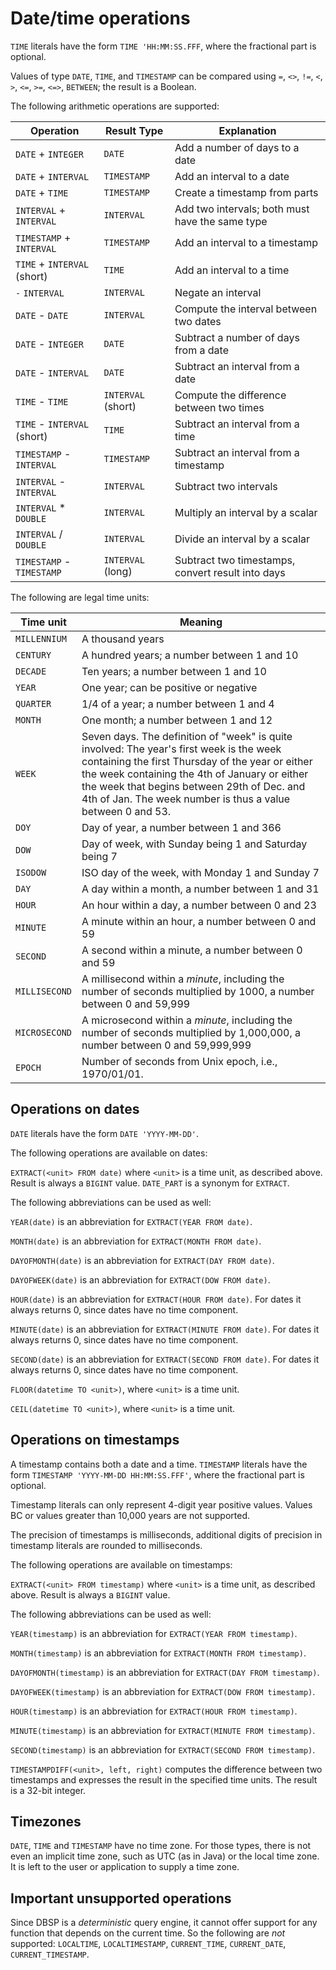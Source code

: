 # Date/time operations

`TIME` literals have the form `TIME 'HH:MM:SS.FFF`, where the
fractional part is optional.

Values of type `DATE`, `TIME`, and `TIMESTAMP` can be compared
using `=`, `<>`, `!=`, `<`, `>`, `<=`, `>=`, `<=>`,
`BETWEEN`; the result is a Boolean.

The following arithmetic operations are supported:

| Operation                       | Result Type | Explanation                                               |
|---------------------------------|--------------------|----------------------------------------------------|
| `DATE` + `INTEGER`              | `DATE`             | Add a number of days to a date                     |
| `DATE` + `INTERVAL`             | `TIMESTAMP`        | Add an interval to a date                          |
| `DATE` + `TIME`                 | `TIMESTAMP`        | Create a timestamp from parts                      |
| `INTERVAL` + `INTERVAL`         | `INTERVAL`         | Add two intervals; both must have the same type    |
| `TIMESTAMP` + `INTERVAL`        | `TIMESTAMP`        | Add an interval to a timestamp                     |
| `TIME` + `INTERVAL` (short)     | `TIME`             | Add an interval to a time                          |
| `-` `INTERVAL`                  | `INTERVAL`         | Negate an interval                                 |
| `DATE` - `DATE`                 | `INTERVAL`         | Compute the interval between two dates             |
| `DATE` - `INTEGER`              | `DATE`             | Subtract a number of days from a date              |
| `DATE` - `INTERVAL`             | `DATE`             | Subtract an interval from a date                   |
| `TIME` - `TIME`                 | `INTERVAL` (short) | Compute the difference between two times           |
| `TIME` - `INTERVAL` (short)     | `TIME`             | Subtract an interval from a time                   |
| `TIMESTAMP` - `INTERVAL`        | `TIMESTAMP`        | Subtract an interval from a timestamp              |
| `INTERVAL` - `INTERVAL`         | `INTERVAL`         | Subtract two intervals                             |
| `INTERVAL` * `DOUBLE`           | `INTERVAL`         | Multiply an interval by a scalar                   |
| `INTERVAL` / `DOUBLE`           | `INTERVAL`         | Divide an interval by a scalar                     |
| `TIMESTAMP` - `TIMESTAMP`       | `INTERVAL` (long)  | Subtract two timestamps, convert result into days  |

The following are legal time units:

| Time unit       | Meaning                                                                                |
|-----------------|----------------------------------------------------------------------------------------|
| `MILLENNIUM`    | A thousand years                                                                       |
| `CENTURY`       | A hundred years; a number between 1 and 10                                             |
| `DECADE`        | Ten years; a number between 1 and 10                                                   |
| `YEAR`          | One year; can be positive or negative                                                  |
| `QUARTER`       | 1/4 of a year; a number between 1 and 4                                                 |
| `MONTH`         | One month; a number between 1 and 12                                                    |
| `WEEK`          | Seven days. The definition of "week" is quite involved: The year's first week is the week containing the first Thursday of the year or either the week containing the 4th of January or either the week that begins between 29th of Dec. and 4th of Jan. The week number is thus a value between 0 and 53. |
| `DOY`           | Day of year, a number between 1 and 366                                                 |
| `DOW`           | Day of week, with Sunday being 1 and Saturday being 7                                   |
| `ISODOW`        | ISO day of the week, with Monday 1 and Sunday 7                                         |
| `DAY`           | A day within a month, a number between 1 and 31                                         |
| `HOUR`          | An hour within a day, a number between 0 and 23                                         |
| `MINUTE`        | A minute within an hour, a number between 0 and 59                                      |
| `SECOND`        | A second within a minute, a number between 0 and 59                                     |
| `MILLISECOND`   | A millisecond within a *minute*, including the number of seconds multiplied by 1000, a number between 0 and 59,999                                                                                      |
| `MICROSECOND`   | A microsecond within a *minute*, including the number of seconds multiplied by 1,000,000, a number between 0 and 59,999,999                                                                                    |
| `EPOCH`         | Number of seconds from Unix epoch, i.e., 1970/01/01.                                    |


## Operations on dates

`DATE` literals have the form `DATE 'YYYY-MM-DD'`.

The following operations are available on dates:

`EXTRACT(<unit> FROM date)` where `<unit>` is a time unit, as
described above.  Result is always a `BIGINT` value.
`DATE_PART` is a synonym for `EXTRACT`.

The following abbreviations can be used as well:

`YEAR(date)` is an abbreviation for `EXTRACT(YEAR FROM date)`.

`MONTH(date)` is an abbreviation for `EXTRACT(MONTH FROM date)`.

`DAYOFMONTH(date)` is an abbreviation for `EXTRACT(DAY FROM
date)`.

`DAYOFWEEK(date)` is an abbreviation for `EXTRACT(DOW FROM
date)`.

`HOUR(date)` is an abbreviation for `EXTRACT(HOUR FROM date)`.
For dates it always returns 0, since dates have no time component.

`MINUTE(date)` is an abbreviation for `EXTRACT(MINUTE FROM date)`.
For dates it always returns 0, since dates have no time component.

`SECOND(date)` is an abbreviation for `EXTRACT(SECOND FROM date)`.
For dates it always returns 0, since dates have no time component.

`FLOOR(datetime TO <unit>)`, where `<unit>` is a time unit.

`CEIL(datetime TO <unit>)`, where `<unit>` is a time unit.

## Operations on timestamps

A timestamp contains both a date and a time.  `TIMESTAMP` literals
have the form `TIMESTAMP 'YYYY-MM-DD HH:MM:SS.FFF'`, where the
fractional part is optional.

Timestamp literals can only represent 4-digit year positive values.
Values BC or values greater than 10,000 years are not supported.

The precision of timestamps is milliseconds, additional digits of
precision in timestamp literals are rounded to milliseconds.

The following operations are available on timestamps:

`EXTRACT(<unit> FROM timestamp)` where `<unit>` is a time unit, as
described above.  Result is always a `BIGINT` value.

The following abbreviations can be used as well:

`YEAR(timestamp)` is an abbreviation for `EXTRACT(YEAR FROM timestamp)`.

`MONTH(timestamp)` is an abbreviation for `EXTRACT(MONTH FROM timestamp)`.

`DAYOFMONTH(timestamp)` is an abbreviation for `EXTRACT(DAY FROM
timestamp)`.

`DAYOFWEEK(timestamp)` is an abbreviation for `EXTRACT(DOW FROM
timestamp)`.

`HOUR(timestamp)` is an abbreviation for `EXTRACT(HOUR FROM timestamp)`.

`MINUTE(timestamp)` is an abbreviation for `EXTRACT(MINUTE FROM timestamp)`.

`SECOND(timestamp)` is an abbreviation for `EXTRACT(SECOND FROM
timestamp)`.

`TIMESTAMPDIFF(<unit>, left, right)` computes the difference between
two timestamps and expresses the result in the specified time units.
The result is a 32-bit integer.

## Timezones

`DATE`, `TIME` and `TIMESTAMP` have no time zone. For those types,
there is not even an implicit time zone, such as UTC (as in Java) or
the local time zone.  It is left to the user or application to supply a
time zone.

## Important unsupported operations

Since DBSP is a *deterministic* query engine, it cannot offer support
for any function that depends on the current time.  So the following
are *not* supported: `LOCALTIME`, `LOCALTIMESTAMP`,
`CURRENT_TIME`, `CURRENT_DATE`, `CURRENT_TIMESTAMP`.
